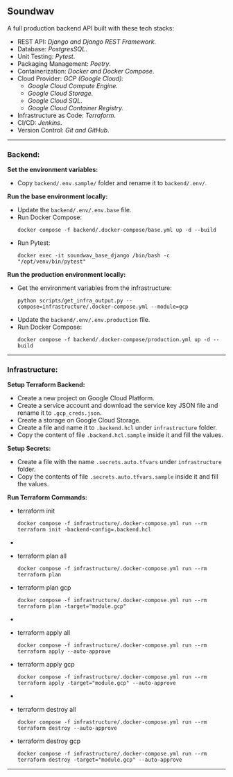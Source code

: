 ## Soundwav
A full production backend API built with these tech stacks:

- REST API: _Django and Django REST Framework_.
- Database: _PostgresSQL_.
- Unit Testing: _Pytest_.
- Packaging Management: _Poetry_.
- Containerization: _Docker and Docker Compose_.
- Cloud Provider: _GCP (Google Cloud):_
  - _Google Cloud Compute Engine._
  - _Google Cloud Storage._
  - _Google Cloud SQL._
  - _Google Cloud Container Registry._
- Infrastructure as Code: _Terraform_.
- CI/CD: _Jenkins_.
- Version Control: _Git and GitHub_.

---

### Backend:

**Set the environment variables:**
- Copy `backend/.env.sample/` folder and rename it to `backend/.env/`.

**Run the base environment locally:**
- Update the `backend/.env/.env.base` file.
- Run Docker Compose:
  ```shell
  docker compose -f backend/.docker-compose/base.yml up -d --build
  ```
- Run Pytest:
  ```shell
  docker exec -it soundwav_base_django /bin/bash -c "/opt/venv/bin/pytest"
  ```

**Run the production environment locally:**
- Get the environment variables from the infrastructure:
  ```shell
  python scripts/get_infra_output.py --compose=infrastructure/.docker-compose.yml --module=gcp
  ```
- Update the `backend/.env/.env.production` file.
- Run Docker Compose:
  ```shell
  docker compose -f backend/.docker-compose/production.yml up -d --build
  ```

---

### Infrastructure:

**Setup Terraform Backend:**
- Create a new project on Google Cloud Platform.
- Create a service account and download the service key JSON file and rename it to `.gcp_creds.json`.
- Create a storage on Google Cloud Storage.
- Create a file and name it to `.backend.hcl` under `infrastructure` folder.
- Copy the content of file `.backend.hcl.sample` inside it and fill the values.

**Setup Secrets:**
- Create a file with the name `.secrets.auto.tfvars` under `infrastructure` folder.
- Copy the contents of file `.secrets.auto.tfvars.sample` inside it and fill the values.

**Run Terraform Commands:**

- terraform init
  ```shell
  docker compose -f infrastructure/.docker-compose.yml run --rm terraform init -backend-config=.backend.hcl
  ```

- 
- terraform plan all
  ```shell
  docker compose -f infrastructure/.docker-compose.yml run --rm terraform plan
  ```
- terraform plan gcp
  ```shell
  docker compose -f infrastructure/.docker-compose.yml run --rm terraform plan -target="module.gcp"
  ```

- 
- terraform apply all
  ```shell
  docker compose -f infrastructure/.docker-compose.yml run --rm terraform apply --auto-approve
  ```
- terraform apply gcp
  ```shell
  docker compose -f infrastructure/.docker-compose.yml run --rm terraform apply -target="module.gcp" --auto-approve
  ```

- 
- terraform destroy all
  ```shell
  docker compose -f infrastructure/.docker-compose.yml run --rm terraform destroy --auto-approve
  ```
- terraform destroy gcp
  ```shell
  docker compose -f infrastructure/.docker-compose.yml run --rm terraform destroy -target="module.gcp" --auto-approve
  ```

---

